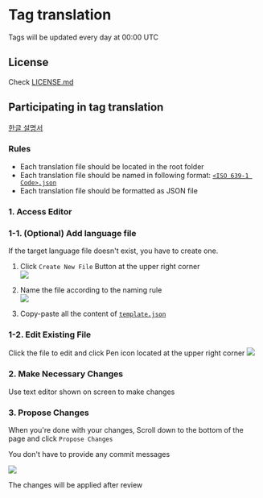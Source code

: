 # Tag translation

Tags will be updated every day at 00:00 UTC

## License
Check [LICENSE.md](https://github.com/tom5079/Pupil/blob/master/LICENSE)

## Participating in tag translation

[한글 설명서](https://github.com/tom5079/Pupil/blob/tags/docs/README-ko.md)

### Rules
* Each translation file should be located in the root folder
* Each translation file should be named in following format: [`<ISO 639-1 Code>.json`](https://en.wikipedia.org/wiki/List_of_ISO_639-1_codes)
* Each translation file should be formatted as JSON file

### 1. Access Editor

### 1-1. (Optional) Add language file

If the target language file doesn't exist, you have to create one.

1) Click `Create New File` Button at the upper right corner  
![](https://github.com/tom5079/Pupil/blob/tags/docs/images/add-file.PNG?raw=true)

2) Name the file according to the naming rule  
![](https://github.com/tom5079/Pupil/blob/tags/docs/images/filename.png?raw=true)

3) Copy-paste all the content of [`template.json`](https://raw.githubusercontent.com/tom5079/Pupil/tags/template.json)

### 1-2. Edit Existing File

Click the file to edit and click Pen icon located at the upper right corner
![](https://github.com/tom5079/Pupil/blob/tags/docs/images/edit-file.png?raw=true)

### 2. Make Necessary Changes

Use text editor shown on screen to make changes

### 3. Propose Changes

When you're done with your changes, Scroll down to the bottom of the page and click `Propose Changes`  

You don't have to provide any commit messages  

![](https://github.com/tom5079/Pupil/blob/tags/docs/images/propose-changes.png?raw=true)

The changes will be applied after review
